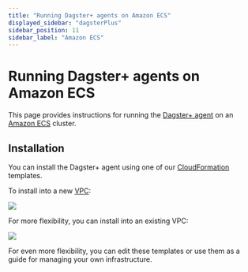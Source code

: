 ```yaml
---
title: "Running Dagster+ agents on Amazon ECS"
displayed_sidebar: "dagsterPlus"
sidebar_position: 11
sidebar_label: "Amazon ECS"
---
```


# Running Dagster+ agents on Amazon ECS

This page provides instructions for running the [Dagster+ agent](dagster-plus/getting-started/whats-dagster-plus#Agents) on an [Amazon ECS](https://aws.amazon.com/ecs/) cluster.

## Installation

You can install the Dagster+ agent using one of our [CloudFormation](https://aws.amazon.com/cloudformation/) templates.

To install into a new [VPC](https://aws.amazon.com/vpc/):

[<img src="https://s3.amazonaws.com/cloudformation-examples/cloudformation-launch-stack.png"/>](https://console.aws.amazon.com/cloudformation/home#/stacks/create/review?templateURL=https://s3.amazonaws.com/dagster.cloud/cloudformation/ecs-agent.yaml)

For more flexibility, you can install into an existing VPC:

[<img src="https://s3.amazonaws.com/cloudformation-examples/cloudformation-launch-stack.png"/>](https://console.aws.amazon.com/cloudformation/home#/stacks/create/review?templateURL=https://s3.amazonaws.com/dagster.cloud/cloudformation/ecs-agent-vpc.yaml)

For even more flexibility, you can edit these templates or use them as a guide for managing your own infrastructure.
